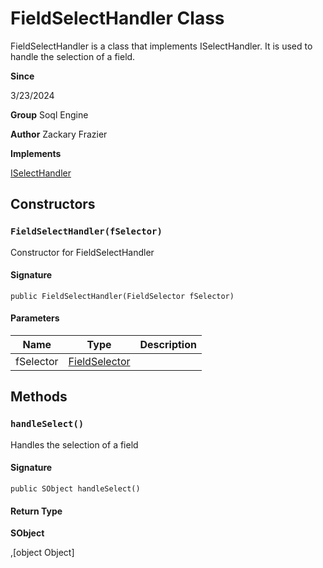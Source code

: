 # FieldSelectHandler Class

FieldSelectHandler is a class that implements ISelectHandler. It is used to handle the selection of a field.

**Since** 

3/23/2024

**Group** Soql Engine

**Author** Zackary Frazier

**Implements**

[ISelectHandler](ISelectHandler.md)

## Constructors
### `FieldSelectHandler(fSelector)`

Constructor for FieldSelectHandler

#### Signature
```apex
public FieldSelectHandler(FieldSelector fSelector)
```

#### Parameters
| Name | Type | Description |
|------|------|-------------|
| fSelector | [FieldSelector](FieldSelector.md) |  |

## Methods
### `handleSelect()`

Handles the selection of a field

#### Signature
```apex
public SObject handleSelect()
```

#### Return Type
**SObject**

,[object Object]